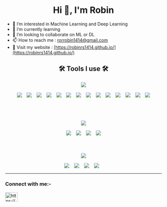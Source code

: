 <h1 align="center">Hi 👋, I'm Robin</h1>


- 👀 I’m interested in Machine Learning and Deep Learning
- 🌱 I’m currently learning
- 💞️ I’m looking to collaborate on ML or DL 
- 📫 How to reach me : rorrobin1414@gmail.com
- 💬 Visit my website : [https://robinrs1414.github.io/](https://robinrs1414.github.io/)

<!---
robinrs1414/robinrs1414 is a ✨ special ✨ repository because its `README.md` (this file) appears on your GitHub profile.
You can click the Preview link to take a look at your changes.
--->
<h2 align="center"> 🛠️ Tools I use 🛠️ </h2>
<h3 align="center">
  <img src="https://img.shields.io/badge/python-3670A0?style=for-the-badge&logo=python&logoColor=ffdd54" />
</h3>
<p align="center">
  <img
    src="https://img.shields.io/badge/pandas-150458?style=for-the-badge&logo=pandas&logoColor=white" />&nbsp;&nbsp;&nbsp;
  <img
    src="https://img.shields.io/badge/numpy-013243?style=for-the-badge&logo=numpy&logoColor=white" />&nbsp;&nbsp;&nbsp;
  <img
    src="https://img.shields.io/badge/scikit--learn-F7931E?style=for-the-badge&logo=scikit-learn&logoColor=white" />&nbsp;&nbsp;&nbsp;
  <img
    src="https://img.shields.io/badge/plotly-3F4F75?style=for-the-badge&logo=plotly&logoColor=white" />&nbsp;&nbsp;&nbsp;
  <img
    src="https://img.shields.io/badge/tensorflow-FF6F00?style=for-the-badge&logo=tensorflow&logoColor=white" />&nbsp;&nbsp;&nbsp;
  <img
    src="https://img.shields.io/badge/pytorch-EE4C2C?style=for-the-badge&logo=pytorch&logoColor=white" />&nbsp;&nbsp;&nbsp;
  <img
    src="https://img.shields.io/badge/keras-D00000?style=for-the-badge&logo=keras&logoColor=white" />&nbsp;&nbsp;&nbsp;
  <img
    src="https://img.shields.io/badge/nltk-154F5B?style=for-the-badge&logo=python&logoColor=white" />&nbsp;&nbsp;&nbsp;
  <img
    src="https://img.shields.io/badge/pyspark-E25A1C?style=for-the-badge&logo=apachespark&logoColor=white" />&nbsp;&nbsp;&nbsp;
  <img
    src="https://img.shields.io/badge/dash-3F4F75?style=for-the-badge&logo=plotly&logoColor=white" />&nbsp;&nbsp;&nbsp;
  <img
    src="https://img.shields.io/badge/matplotlib-11557C?style=for-the-badge&logo=python&logoColor=white" />&nbsp;&nbsp;&nbsp;
  <img
    src="https://img.shields.io/badge/sqlite-003B57?style=for-the-badge&logo=sqlite&logoColor=white" />&nbsp;&nbsp;&nbsp;
  <img src="https://img.shields.io/badge/jupyter-F37626?style=for-the-badge&logo=jupyter&logoColor=white" />&nbsp;&nbsp;&nbsp;
  <img src="https://img.shields.io/badge/mysql-61DAFB?style=for-the-badge&logo=mysql&logoColor=black"/>
</p>
<br>
<br>
<h3 align="center">
  <img src="https://img.shields.io/badge/utilities-grey?style=for-the-badge&logoColor=white" />
</h3>
<p align="center">
  <img src="https://img.shields.io/badge/git-F05032?style=for-the-badge&logo=git&logoColor=white" />&nbsp;&nbsp;&nbsp;
  <img
    src="https://img.shields.io/badge/shell_script-121011?style=for-the-badge&logo=gnu-bash&logoColor=white" />&nbsp;&nbsp;&nbsp;
  <img
    src="https://img.shields.io/badge/github-181717?style=for-the-badge&logo=github&logoColor=white" />&nbsp;&nbsp;&nbsp;
  <img src="https://img.shields.io/badge/latex-008080?style=for-the-badge&logo=latex&logoColor=white" />
</p>
<br>
<h3 align="center">
  <img src="https://img.shields.io/badge/others-004d1a?style=for-the-badge&logoColor=white" />
</h3>
<p align="center">
  <img src="https://img.shields.io/badge/r-276DC3?style=for-the-badge&logo=r&logoColor=white" />&nbsp;&nbsp;&nbsp;
  <img
    src="https://img.shields.io/badge/amazon_aws-232F3E?style=for-the-badge&logo=amazonaws&logoColor=white" />&nbsp;&nbsp;&nbsp;
  <img
    src="https://img.shields.io/badge/google_cloud-4285F4?style=for-the-badge&logo=googlecloud&logoColor=white" />&nbsp;&nbsp;&nbsp;
  <img
    src="https://img.shields.io/badge/google_colab-F9AB00?style=for-the-badge&logo=googlecolab&logoColor=white" />&nbsp;&nbsp;&nbsp;
  
</p>

<hr>
<!-- ---------------------------------- -->

<p align="left">
<h3 align="left">Connect with me:-</h3>
<a href="https://www.linkedin.com/in/robinrs/" target="blank"><img align="center" src="https://img.shields.io/badge/linkedin-61DAAB?style=for-the-badge&logo=linkedin&logoColor=black" alt="https://www.linkedin.com/in/robinrs/" height="30" width="40" /></a>
</p>
